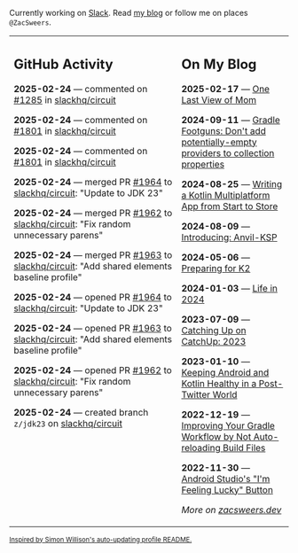 Currently working on [Slack](https://slack.com/). Read [my blog](https://zacsweers.dev/) or follow me on places `@ZacSweers`.

<table><tr><td valign="top" width="60%">

## GitHub Activity
<!-- githubActivity starts -->
**2025-02-24** — commented on [#1285](https://github.com/slackhq/circuit/issues/1285#issuecomment-2679819629) in [slackhq/circuit](https://github.com/slackhq/circuit)

**2025-02-24** — commented on [#1801](https://github.com/slackhq/circuit/issues/1801#issuecomment-2679812023) in [slackhq/circuit](https://github.com/slackhq/circuit)

**2025-02-24** — commented on [#1801](https://github.com/slackhq/circuit/issues/1801#issuecomment-2679807735) in [slackhq/circuit](https://github.com/slackhq/circuit)

**2025-02-24** — merged PR [#1964](https://github.com/slackhq/circuit/pull/1964) to [slackhq/circuit](https://github.com/slackhq/circuit): "Update to JDK 23"

**2025-02-24** — merged PR [#1962](https://github.com/slackhq/circuit/pull/1962) to [slackhq/circuit](https://github.com/slackhq/circuit): "Fix random unnecessary parens"

**2025-02-24** — merged PR [#1963](https://github.com/slackhq/circuit/pull/1963) to [slackhq/circuit](https://github.com/slackhq/circuit): "Add shared elements baseline profile"

**2025-02-24** — opened PR [#1964](https://github.com/slackhq/circuit/pull/1964) to [slackhq/circuit](https://github.com/slackhq/circuit): "Update to JDK 23"

**2025-02-24** — opened PR [#1963](https://github.com/slackhq/circuit/pull/1963) to [slackhq/circuit](https://github.com/slackhq/circuit): "Add shared elements baseline profile"

**2025-02-24** — opened PR [#1962](https://github.com/slackhq/circuit/pull/1962) to [slackhq/circuit](https://github.com/slackhq/circuit): "Fix random unnecessary parens"

**2025-02-24** — created branch `z/jdk23` on [slackhq/circuit](https://github.com/slackhq/circuit)
<!-- githubActivity ends -->
</td><td valign="top" width="40%">

## On My Blog
<!-- blog starts -->
**2025-02-17** — [One Last View of Mom](https://www.zacsweers.dev/one-last-view-of-mom/)

**2024-09-11** — [Gradle Footguns: Don't add potentially-empty providers to collection properties](https://www.zacsweers.dev/gradle-footgun-adding-empty-providers-to-collection-properties/)

**2024-08-25** — [Writing a Kotlin Multiplatform App from Start to Store](https://www.zacsweers.dev/writing-a-kotlin-multiplatform-app-from-start-to-store/)

**2024-08-09** — [Introducing: Anvil-KSP](https://www.zacsweers.dev/introducing-anvil-ksp/)

**2024-05-06** — [Preparing for K2](https://www.zacsweers.dev/preparing-for-k2/)

**2024-01-03** — [Life in 2024](https://www.zacsweers.dev/life-in-2024/)

**2023-07-09** — [Catching Up on CatchUp: 2023](https://www.zacsweers.dev/catching-up-on-catchup-2023/)

**2023-01-10** — [Keeping Android and Kotlin Healthy in a Post-Twitter World](https://www.zacsweers.dev/keeping-android-healthy/)

**2022-12-19** — [Improving Your Gradle Workflow by Not Auto-reloading Build Files](https://www.zacsweers.dev/improving-your-workflow-by-not-auto-reloading-build-files/)

**2022-11-30** — [Android Studio's "I'm Feeling Lucky" Button](https://www.zacsweers.dev/android-studios-im-feeling-lucky-button/)
<!-- blog ends -->
_More on [zacsweers.dev](https://zacsweers.dev/)_
</td></tr></table>

<sub><a href="https://simonwillison.net/2020/Jul/10/self-updating-profile-readme/">Inspired by Simon Willison's auto-updating profile README.</a></sub>